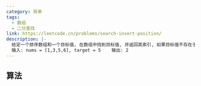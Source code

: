 ```yaml
---
category: 简单
tags:
  - 数组
  - 二分查找
link: https://leetcode.cn/problems/search-insert-position/
description: |-
  给定一个排序数组和一个目标值, 在数组中找到目标值, 并返回其索引, 如果目标值不存在于数组中, 返回它将会被按顺序插入的位置
  输入: nums = [1,3,5,6], target = 5    输出: 2
---
```


## 算法